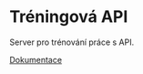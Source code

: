 # Tréningová API

Server pro trénování práce s API.

[Dokumentace](https://apps.kodim.cz/daweb/trening-api/docs/)
